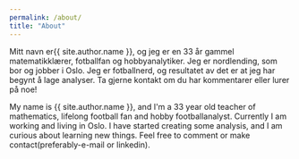 ```yaml
---
permalink: /about/
title: "About"
---
```


Mitt navn er{{ site.author.name }}, og jeg er en 33 år gammel matematikklærer, fotballfan og hobbyanalytiker. Jeg er nordlending, som bor og jobber i Oslo. Jeg er fotballnerd, og resultatet av det er at jeg har begynt å lage analyser. Ta gjerne kontakt om du har kommentarer eller lurer på noe!

My name is {{ site.author.name }}, and I'm a 33 year old teacher of mathematics, lifelong football fan and hobby footballanalyst. Currently I am working and living in Oslo. I have started creating some analysis, and I am curious about learning new things. Feel free to comment or make contact(preferably-e-mail or linkedin).
